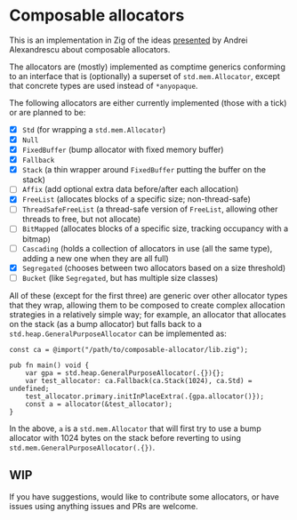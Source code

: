 # Composable allocators

This is an implementation in Zig of the ideas [presented](https://www.youtube.com/watch?v=LIb3L4vKZ7U) by Andrei Alexandrescu about composable allocators.

The allocators are (mostly) implemented as comptime generics conforming to an interface that is (optionally) a superset of `std.mem.Allocator`, except that concrete types are used instead of `*anyopaque`.

The following allocators are either currently implemented (those with a tick) or are planned to be:

  - [x] `Std` (for wrapping a `std.mem.Allocator`)
  - [x] `Null`
  - [x] `FixedBuffer` (bump allocator with fixed memory buffer)
  - [x] `Fallback`
  - [x] `Stack` (a thin wrapper around `FixedBuffer` putting the buffer on the stack)
  - [ ] `Affix` (add optional extra data before/after each allocation)
  - [x] `FreeList` (allocates blocks of a specific size; non-thread-safe)
  - [ ] `ThreadSafeFreeList` (a thread-safe version of `FreeList`, allowing other threads to free, but not allocate)
  - [ ] `BitMapped` (allocates blocks of a specific size, tracking occupancy with a bitmap)
  - [ ] `Cascading` (holds a collection of allocators in use (all the same type), adding a new one when they are all full)
  - [x] `Segregated` (chooses between two allocators based on a size threshold)
  - [ ] `Bucket` (like `Segregated`, but has multiple size classes)

All of these (except for the first three) are generic over other allocator types that they wrap, allowing them to be composed to create complex allocation strategies in a relatively simple way; for example, an allocator that allocates on the stack (as a bump allocator) but falls back to a `std.heap.GeneralPurposeAllocator` can be implemented as:
```zig
const ca = @import("/path/to/composable-allocator/lib.zig");

pub fn main() void {
    var gpa = std.heap.GeneralPurposeAllocator(.{}){};
    var test_allocator: ca.Fallback(ca.Stack(1024), ca.Std) = undefined;
    test_allocator.primary.initInPlaceExtra(.{gpa.allocator()});
    const a = allocator(&test_allocator);
}
```

In the above, `a` is a `std.mem.Allocator` that will first try to use a bump allocator with 1024 bytes on the stack before reverting to using `std.mem.GeneralPurposeAllocator(.{})`.

## WIP
If you have suggestions, would like to contribute some allocators, or have issues using anything issues and PRs are welcome.
